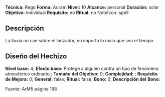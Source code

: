 
**Técnica:** Rego
**Forma:** Auram
**Nivel:** 10
**Alcance:** personal 
**Duración:** solar  
**Objetivo:** individual
**Requisito:** no
**Ritual:** no
NoteIcon: spell




## Descripción 
<p>La lluvia no cae sobre el lanzador, no importa lo malo que sea el tiempo.</p>

## Diseño del Hechizo 

**Nivel base:** 4; **Efecto base:** Protege a alguien contra un tipo de fenómeno atmosférico ordinario.;  **Tamaño del **Objetivo:**** 0; **Complejidad:** ; **Requisito de Mejora:** 0; **General:** false; **Ritual:** false; **Bono:** 0; **Descripción del** **Bono:** 

Fuente: ArM5 página 198